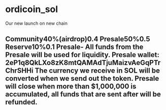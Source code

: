 # ordicoin_sol
Our new launch on new chain

Community40%(airdrop)0.4
Presale50%0.5
Reserve10%0.1
Presale-
All funds from the Presale will be used for liquidity.
Presale wallet:
2eP1q8QkLXo8zK8mtQAMAdTjuMaizvAeGqPTrChrSHHi
The currency we receive in SOL will be converted when we send out the token.
Presale will close when more than $1,000,000 is accumulated, all funds that are sent after will be refunded.
-
